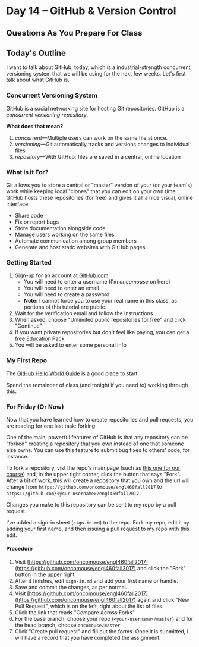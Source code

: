 # Day 14 – GitHub & Version Control

## Questions As You Prepare For Class
	
## Today's Outline

I want to talk about GitHub, today, which is a industrial-strength concurrent versioning system that we will be using for the next few weeks. Let's first talk about what GitHub is.

### Concurrent Versioning System

GitHub is a social networking site for hosting Git repositories. GitHub is a *concurrent versioning repository*.

**What does that mean?**

1. *concurrent*—Multiple users can work on the same file at once.
1. *versioning*—Git automatically tracks and versions changes to individual files
1. *repository*—With GitHub, files are saved in a central, online location

### What is it For?

Git allows you to store a central or "master" version of your (or your team's) work while keeping local "clones" that you can edit on your own time. GitHub hosts these repositories (for free) and gives it all a nice visual, online interface.

* Share code
* Fix or report bugs
* Store documentation alongside code
* Manage users working on the same files
* Automate communication among group members
* Generate and host static websites with GitHub pages

### Getting Started

1. Sign-up for an account at [GitHub.com](https://www.github.com).
	* You will need to enter a username (I'm *oncomouse* on here)
	* You will need to enter an email
	* You will need to create a password
	* **Note:** I cannot force you to use your real name in this class, as portions of this tutorial are public.
1. Wait for the verification email and follow the instructions
1. When asked, choose "Unlimited public repositories for free" and click "Continue"
1. If you want private repositories but don't feel like paying, you can get a free [Education Pack](http://education.github.com)
1. You will be asked to enter some personal info

### My First Repo

The [GitHub Hello World Guide](https://guides.github.com/activities/hello-world/) is a good place to start.

Spend the remainder of class (and tonight if you need to) working through this.

### For Friday (Or Now)

Now that you have learned how to create repositories and pull requests, you are reading for one last task: forking.

One of the main, powerful features of GitHub is that any repository can be "forked" creating a repository that you own instead of one that someone else owns. You can use this feature to submit bug fixes to others' code, for instance.

To fork a repository, vist the repo's main page (such as [this one for our course](https://github.com/oncomouse/engl460fall2017)) and, in the upper right corner, click the button that says "Fork". After a bit of work, this will create a repository that you own and the url will change from `https://github.com/oncomouse/engl460fall2017` to `https://github.com/<your-username>/engl460fall2017`.

Changes you make to this repository can be sent to my repo by a pull request.

I've added a sign-in sheet (`sign-in.md`) to the repo. Fork my repo, edit it by adding your first name, and then issuing a pull request to my repo with this edit.

#### Procedure

1. Visit [https://github.com/oncomouse/engl460fall2017](https://github.com/oncomouse/engl460fall2017) and click the "Fork" button in the upper right.
1. After it finishes, edit `sign-in.md` and add your first name or handle.
1. Save and commit the changes, as per normal.
1. Visit [https://github.com/oncomouse/engl460fall2017](https://github.com/oncomouse/engl460fall2017) again and click "New Pull Request", which is on the left, right about the list of files.
1. Click the link that reads "Compare Across Forks"
1. For the base branch, choose your repo (`<your-username>/master`) and for the head branch, choose `oncomouse/master`
1. Click "Create pull request" and fill out the forms. Once it is submitted, I will have a record that you have completed the assignment.
